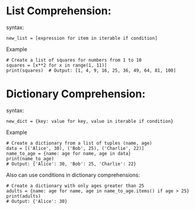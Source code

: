 # List Comprehension:

syntax:

`new_list = [expression for item in iterable if condition]`

Example

```
# Create a list of squares for numbers from 1 to 10
squares = [x**2 for x in range(1, 11)]
print(squares)  # Output: [1, 4, 9, 16, 25, 36, 49, 64, 81, 100]
```

# Dictionary Comprehension:

syntax:

`new_dict = {key: value for key, value in iterable if condition}`

Example

```
# Create a dictionary from a list of tuples (name, age)
data = [('Alice', 30), ('Bob', 25), ('Charlie', 22)]
name_to_age = {name: age for name, age in data}
print(name_to_age)
# Output: {'Alice': 30, 'Bob': 25, 'Charlie': 22}
```

Also can use conditions in dictionary comprehensions:
```
# Create a dictionary with only ages greater than 25
adults = {name: age for name, age in name_to_age.items() if age > 25}
print(adults)
# Output: {'Alice': 30}
```
